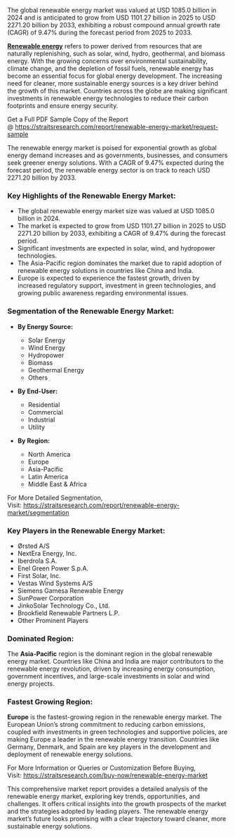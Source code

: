 <p data-start="107" data-end="384">The global renewable energy market was valued at USD 1085.0 billion in 2024 and is anticipated to grow from USD 1101.27 billion in 2025 to USD 2271.20 billion by 2033, exhibiting a robust compound annual growth rate (CAGR) of 9.47% during the forecast period from 2025 to 2033.</p>
<p data-start="386" data-end="996"><strong><a href="https://straitsresearch.com/report/renewable-energy-market">Renewable energy</a></strong> refers to power derived from resources that are naturally replenishing, such as solar, wind, hydro, geothermal, and biomass energy. With the growing concerns over environmental sustainability, climate change, and the depletion of fossil fuels, renewable energy has become an essential focus for global energy development. The increasing need for cleaner, more sustainable energy sources is a key driver behind the growth of this market. Countries across the globe are making significant investments in renewable energy technologies to reduce their carbon footprints and ensure energy security.</p>
<p data-start="998" data-end="1116">Get a Full PDF Sample Copy of the Report @&nbsp;<a href="https://straitsresearch.com/report/renewable-energy-market/request-sample" target="_new" rel="noopener" data-start="1043" data-end="1116">https://straitsresearch.com/report/renewable-energy-market/request-sample</a></p>
<p data-start="1118" data-end="1426">The renewable energy market is poised for exponential growth as global energy demand increases and as governments, businesses, and consumers seek greener energy solutions. With a CAGR of 9.47% expected during the forecast period, the renewable energy sector is on track to reach USD 2271.20 billion by 2033.</p>
<h3 data-start="1428" data-end="1482"><strong data-start="1432" data-end="1482">Key Highlights of the Renewable Energy Market:</strong></h3>
<ul data-start="1483" data-end="2127">
<li data-start="1483" data-end="1566">The global renewable energy market size was valued at USD 1085.0 billion in 2024.</li>
<li data-start="1567" data-end="1719">The market is expected to grow from USD 1101.27 billion in 2025 to USD 2271.20 billion by 2033, exhibiting a CAGR of 9.47% during the forecast period.</li>
<li data-start="1720" data-end="1803">Significant investments are expected in solar, wind, and hydropower technologies.</li>
<li data-start="1804" data-end="1937">The Asia-Pacific region dominates the market due to rapid adoption of renewable energy solutions in countries like China and India.</li>
<li data-start="1938" data-end="2127">Europe is expected to experience the fastest growth, driven by increased regulatory support, investment in green technologies, and growing public awareness regarding environmental issues.</li>
</ul>
<h3 data-start="2129" data-end="2181"><strong data-start="2133" data-end="2181">Segmentation of the Renewable Energy Market:</strong></h3>
<ul data-start="2183" data-end="2484">
<li data-start="2183" data-end="2299">
<p data-start="2185" data-end="2206"><strong data-start="2185" data-end="2206">By Energy Source:</strong></p>
<ul data-start="2209" data-end="2299">
<li data-start="2209" data-end="2223">Solar Energy</li>
<li data-start="2226" data-end="2239">Wind Energy</li>
<li data-start="2242" data-end="2254">Hydropower</li>
<li data-start="2257" data-end="2266">Biomass</li>
<li data-start="2269" data-end="2288">Geothermal Energy</li>
<li data-start="2291" data-end="2299">Others</li>
</ul>
</li>
<li data-start="2301" data-end="2377">
<p data-start="2303" data-end="2319"><strong data-start="2303" data-end="2319">By End-User:</strong></p>
<ul data-start="2322" data-end="2377">
<li data-start="2322" data-end="2335">Residential</li>
<li data-start="2338" data-end="2350">Commercial</li>
<li data-start="2353" data-end="2365">Industrial</li>
<li data-start="2368" data-end="2377">Utility</li>
</ul>
</li>
<li data-start="2379" data-end="2484">
<p data-start="2381" data-end="2395"><strong data-start="2381" data-end="2395">By Region:</strong></p>
<ul data-start="2398" data-end="2484">
<li data-start="2398" data-end="2413">North America</li>
<li data-start="2416" data-end="2424">Europe</li>
<li data-start="2427" data-end="2441">Asia-Pacific</li>
<li data-start="2444" data-end="2459">Latin America</li>
<li data-start="2462" data-end="2484">Middle East &amp; Africa</li>
</ul>
</li>
</ul>
<p data-start="2486" data-end="2598">For More Detailed Segmentation, Visit:&nbsp;<a href="https://straitsresearch.com/report/renewable-energy-market/segmentation" target="_new" rel="noopener" data-start="2527" data-end="2598">https://straitsresearch.com/report/renewable-energy-market/segmentation</a></p>
<h3 data-start="2600" data-end="2651"><strong data-start="2604" data-end="2651">Key Players in the Renewable Energy Market:</strong></h3>
<ul data-start="2652" data-end="2930">
<li data-start="2652" data-end="2664">&Oslash;rsted A/S</li>
<li data-start="2665" data-end="2687">NextEra Energy, Inc.</li>
<li data-start="2688" data-end="2704">Iberdrola S.A.</li>
<li data-start="2705" data-end="2730">Enel Green Power S.p.A.</li>
<li data-start="2731" data-end="2750">First Solar, Inc.</li>
<li data-start="2751" data-end="2776">Vestas Wind Systems A/S</li>
<li data-start="2777" data-end="2810">Siemens Gamesa Renewable Energy</li>
<li data-start="2811" data-end="2833">SunPower Corporation</li>
<li data-start="2834" data-end="2867">JinkoSolar Technology Co., Ltd.</li>
<li data-start="2868" data-end="2904">Brookfield Renewable Partners L.P.</li>
<li data-start="2905" data-end="2930">Other Prominent Players</li>
</ul>
<h3 data-start="2932" data-end="2957"><strong data-start="2936" data-end="2957">Dominated Region:</strong></h3>
<p data-start="2958" data-end="3265">The <strong data-start="2962" data-end="2978">Asia-Pacific</strong> region is the dominant region in the global renewable energy market. Countries like China and India are major contributors to the renewable energy revolution, driven by increasing energy consumption, government incentives, and large-scale investments in solar and wind energy projects.</p>
<h3 data-start="3267" data-end="3298"><strong data-start="3271" data-end="3298">Fastest Growing Region:</strong></h3>
<p data-start="3299" data-end="3699"><strong data-start="3299" data-end="3309">Europe</strong> is the fastest-growing region in the renewable energy market. The European Union&rsquo;s strong commitment to reducing carbon emissions, coupled with investments in green technologies and supportive policies, are making Europe a leader in the renewable energy transition. Countries like Germany, Denmark, and Spain are key players in the development and deployment of renewable energy solutions.</p>
<p data-start="3701" data-end="3833">For More Information or Queries or Customization Before Buying, Visit:&nbsp;<a href="https://straitsresearch.com/buy-now/renewable-energy-market" target="_new" rel="noopener" data-start="3774" data-end="3833">https://straitsresearch.com/buy-now/renewable-energy-market</a></p>
<p data-start="3835" data-end="4224" data-is-last-node="" data-is-only-node="">This comprehensive market report provides a detailed analysis of the renewable energy market, exploring key trends, opportunities, and challenges. It offers critical insights into the growth prospects of the market and the strategies adopted by leading players. The renewable energy market&rsquo;s future looks promising with a clear trajectory toward cleaner, more sustainable energy solutions.</p>

